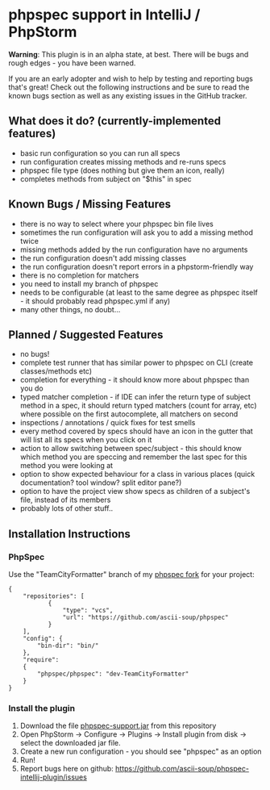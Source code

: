 phpspec support in IntelliJ / PhpStorm
======================================

**Warning**: This plugin is in an alpha state, at best.
There will be bugs and rough edges - you have been warned.

If you are an early adopter and wish to help by testing
 and reporting bugs that's great! Check out the following
 instructions and be sure to read the known bugs section
 as well as any existing issues in the GitHub tracker.

What does it do? (currently-implemented features)
-------------------------------------------------
- basic run configuration so you can run all specs
- run configuration creates missing methods and re-runs specs
- phpspec file type (does nothing but give them an icon, really)
- completes methods from subject on "$this" in spec

Known Bugs / Missing Features
------------------------------
- there is no way to select where your phpspec bin file lives
- sometimes the run configuration will ask you to add a missing method twice
- missing methods added by the run configuration have no arguments
- the run configuration doesn't add missing classes
- the run configuration doesn't report errors in a phpstorm-friendly way
- there is no completion for matchers
- you need to install my branch of phpspec
- needs to be configurable (at least to the same degree as phpspec itself - it should probably read phpspec.yml if any)
- many other things, no doubt...

Planned / Suggested Features
----------------------------
- no bugs!
- complete test runner that has similar power to phpspec on CLI (create classes/methods etc)
- completion for everything - it should know more about phpspec than you do
- typed matcher completion - if IDE can infer the return type of subject method in a spec, it should return typed matchers (count for array, etc) where possible on the first autocomplete, all matchers on second
- inspections / annotations / quick fixes for test smells
- every method covered by specs should have an icon in the gutter that will list all its specs when you click on it
- action to allow switching between spec/subject - this should know which method you are speccing and remember the last spec for this method you were looking at
- option to show expected behaviour for a class in various places (quick documentation? tool window? split editor pane?)
- option to have the project view show specs as children of a subject's file, instead of its members
- probably lots of other stuff..


Installation Instructions
-------------------------

### PhpSpec

Use the "TeamCityFormatter" branch of my [phpspec fork](https://github.com/ascii-soup/phpspec/tree/TeamCityFormatter) for your project:

```
{
    "repositories": [
	       {
	           "type": "vcs",
	           "url": "https://github.com/ascii-soup/phpspec"
	       }
    ],
    "config": {
        "bin-dir": "bin/"
    },
    "require":
    {
        "phpspec/phpspec": "dev-TeamCityFormatter"
    }
}
```

### Install the plugin

1. Download the file [phpspec-support.jar](phpspec-support.jar) from this repository
2. Open PhpStorm -> Configure -> Plugins -> Install plugin from disk -> select the downloaded jar file.
3. Create a new run configuration - you should see "phpspec" as an option
5. Run!
6. Report bugs here on github: https://github.com/ascii-soup/phpspec-intellij-plugin/issues
